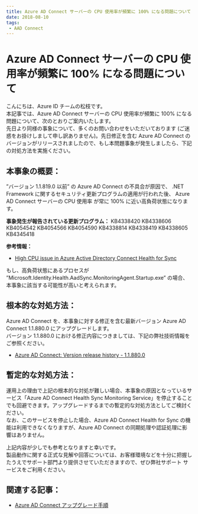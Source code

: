 ```yaml
---
title: Azure AD Connect サーバーの CPU 使用率が頻繁に 100% になる問題について
date: 2018-08-10
tags: 
 - AAD Connect
---
```

# Azure AD Connect サーバーの CPU 使用率が頻繁に 100% になる問題について

こんにちは、Azure ID チームの松枝です。<br>
本記事では、Azure AD Connect サーバーの CPU 使用率が頻繁に 100% になる問題について、次のとおりご案内いたします。<br>
先日より同様の事象について、多くのお問い合わせをいただいております (ご迷惑をお掛けしまして申し訳ありません)。先日修正を含む Azure AD Connect のバージョンがリリースされましたので、もし本問題事象が発生しましたら、下記の対処方法を実施ください。

## 本事象の概要：
”バージョン 1.1.819.0 以前” の Azure AD Connect の不具合が原因で、 .NET Framework に関するセキュリティ更新プログラムの適用が行われた後、 Azure AD Connect サーバーの CPU 使用率 が常に 100% に近い高負荷状態になります。

**事象発生が報告されている更新プログラム：**
KB4338420
KB4338606
KB4054542
KB4054566
KB4054590
KB4338814
KB4338419
KB4338605
KB4345418

**参考情報：**
- [High CPU issue in Azure Active Directory Connect Health for Sync](https://support.microsoft.com/en-us/help/4346822/high-cpu-usage-in-azure-active-directory-connect-health-for-sync)
 
もし、高負荷状態にあるプロセスが ”Microsoft.Identity.Health.AadSync.MonitoringAgent.Startup.exe” の場合、本事象に該当する可能性が高いと考えられます。

## 根本的な対処方法：
Azure AD Connect を、本事象に対する修正を含む最新バージョン Azure AD Connect 1.1.880.0 にアップグレードします。<br>
バージョン 1.1.880.0 における修正内容につきましては、下記の弊社技術情報をご参照ください。
- [Azure AD Connect: Version release history - 1.1.880.0](https://docs.microsoft.com/ja-jp/azure/active-directory/hybrid/reference-connect-version-history#118800)
 
## 暫定的な対処方法：
運用上の理由で上記の根本的な対処が難しい場合、本事象の原因となっているサービス「Azure AD Connect Health Sync Monitoring Service」を停止することでも回避できます。アップグレードするまでの暫定的な対処方法としてご検討ください。<br>
なお、このサービスを停止した場合、Azure AD Connect Health for Sync の機能は利用できなくなりますが、Azure AD Connect の同期処理や認証処理に影響はありません。
 
上記内容が少しでも参考となりますと幸いです。<br>
製品動作に関する正式な見解や回答については、お客様環境などを十分に把握したうえでサポート部門より提供させていただきますので、ぜひ弊社サポート サービスをご利用ください。
 
## 関連する記事：
- [Azure AD Connect アップグレード手順](https://github.com/jpazureid/blog/blob/master/azure-active-directory-connect/how-to-upgrade.md)
